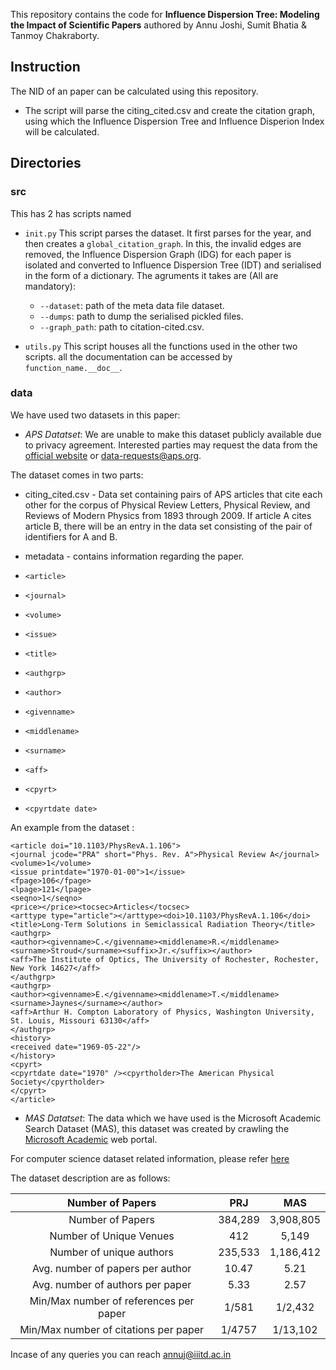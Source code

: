 This repository contains the code for **Influence Dispersion Tree: Modeling the Impact of Scientific Papers**
authored by Annu Joshi, Sumit Bhatia & Tanmoy Chakraborty. 

## Instruction
The NID of an paper can be calculated using this repository. 
* The script will parse the citing_cited.csv and create the citation graph, using which the Influence Dispersion Tree and Influence Disperion Index will be calculated.  


## Directories 
### src
This has 2 has scripts named 
* ```init.py```
This script parses the dataset. It first parses for the year, and then creates a ```global_citation_graph```. In this, the invalid edges are removed, the Influence Dispersion Graph (IDG) for each paper is isolated and converted to Influence Dispersion Tree (IDT) and serialised in the form of a dictionary. 
The agruments it takes are (All are mandatory):
    * ```--dataset```: path of the meta data file dataset. 
    * ```--dumps```: path to dump the serialised pickled files. 
    * ```--graph_path```: path to citation-cited.csv. 
    
    
* ```utils.py```
This script houses all the functions used in the other two scripts. all the documentation can be accessed by ```function_name.__doc__```. 
 

### data 
We have used two datasets in this paper:

* _APS Datatset_: We are unable to make this dataset publicly available due to privacy agreement. Interested parties may request the data from the [official website](http://journals.aps.org/datasets) or data-requests@aps.org.

The dataset comes in two parts:
* citing_cited.csv - Data set containing pairs of APS articles that cite each other for the corpus of Physical Review Letters, Physical Review, and Reviews of Modern Physics from 1893 through 2009. If article A cites article B, there will be an entry in the data set consisting of the pair of identifiers for A and B.
* metadata - contains information regarding the paper.

* ```<article>```
* ```<journal>```
* ```<volume>```
* ```<issue>```
* ```<title>```
* ```<authgrp>```
* ```<author>```
* ```<givenname>```
* ```<middlename>```
* ```<surname>```
* ```<aff>```
* ```<cpyrt>```
* ```<cpyrtdate date>```

An example from the dataset :
```
<article doi="10.1103/PhysRevA.1.106">
<journal jcode="PRA" short="Phys. Rev. A">Physical Review A</journal>
<volume>1</volume>
<issue printdate="1970-01-00">1</issue>
<fpage>106</fpage>
<lpage>121</lpage>
<seqno>1</seqno>
<price></price><tocsec>Articles</tocsec>
<arttype type="article"></arttype><doi>10.1103/PhysRevA.1.106</doi>
<title>Long-Term Solutions in Semiclassical Radiation Theory</title>
<authgrp>
<author><givenname>C.</givenname><middlename>R.</middlename><surname>Stroud</surname><suffix>Jr.</suffix></author>
<aff>The Institute of Optics, The University of Rochester, Rochester, New York 14627</aff>
</authgrp>
<authgrp>
<author><givenname>E.</givenname><middlename>T.</middlename><surname>Jaynes</surname></author>
<aff>Arthur H. Compton Laboratory of Physics, Washington University, St. Louis, Missouri 63130</aff>
</authgrp>
<history>
<received date="1969-05-22"/>
</history>
<cpyrt>
<cpyrtdate date="1970" /><cpyrtholder>The American Physical Society</cpyrtholder>
</cpyrt>
</article>
```

* _MAS Datatset_: The data which we have used is the Microsoft Academic Search Dataset (MAS), this dataset was created by crawling the [Microsoft Academic](https://academic.microsoft.com/home) web portal. 

For computer science dataset related information, please refer [here](https://github.com/LCS2-IIITD/influence-dispersion)

The dataset description are as follows:

|            Number of Papers            |    PRJ |    MAS    |
|:--------------------------------------:|:------:|:---------:|
|         Number of Papers               | 384,289| 3,908,805 |
|         Number of Unique Venues        |   412  |   5,149   |
|        Number of unique authors        | 235,533| 1,186,412 |
|    Avg. number of papers per author    | 10.47  | 5.21      |
|    Avg. number of authors per paper    | 5.33   | 2.57      |
| Min/Max number of references per paper | 1/581  | 1/2,432   |
|  Min/Max number of citations per paper | 1/4757 | 1/13,102  |
 
 
Incase of any queries you can reach annuj@iiitd.ac.in
